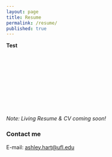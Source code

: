 ```yaml
---
layout: page
title: Resume
permalink: /resume/
published: true
---
```


**Test**

<!--
<object data="ashley-hart.github.io/assets/pdf/Resume_Website_Ver.pdf" type="application/pdf" width="750px" height="750px">
    <embed src="ashley-hart.github.io/assets/pdf/Resume_Website_Ver.pdf" type="application/pdf">
        <p>This browser does not support PDFs. Please download the PDF to view it: 
          <a href="ashley-hart.github.io/assets/pdf/Resume_Website_Ver.pdf">Download PDF</a>
  		</p>
</object>
-->

<object data="assets/pdf/Resume_Website_Ver.pdf" type="application/pdf" width="700px" height="700px">
    <embed src="assets/pdf/Resume_Website_Ver.pdf">
</object>

*Note: Living Resume & CV coming soon!*

### Contact me

E-mail: [ashley.hart@ufl.edu](mailto:ashley.hart@ufl.edu)
